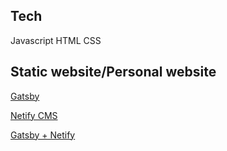 ## Tech

Javascript
HTML
CSS

## Static website/Personal website

[Gatsby](https://www.gatsbyjs.com/docs/how-to/previews-deploys-hosting/deploying-to-netlify/)

[Netify CMS](https://www.netlifycms.org/)

[Gatsby + Netify](https://github.com/netlify-templates/gatsby-starter-netlify-cms)